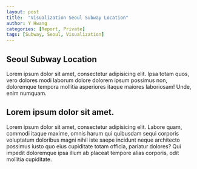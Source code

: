 ```yaml
---
layout: post
title:  "Visualization Seoul Subway Location"
author: Y Hwang
categories: [Report, Private]
tags: [Subway, Seoul, Visualization]
---
```


## Seoul Subway Location ##

Lorem ipsum dolor sit amet, consectetur adipisicing elit. Ipsa totam quos, vero dolores modi laborum dolore dolorem ipsum possimus non, doloremque tempora mollitia asperiores itaque maiores laboriosam! Unde, enim numquam.

<div id='d3div'></div>



## Lorem ipsum dolor sit amet. ##

Lorem ipsum dolor sit amet, consectetur adipisicing elit. Labore quam, commodi itaque maxime, omnis harum qui quibusdam sequi corporis voluptatum doloribus magni nihil iste saepe incidunt neque architecto possimus iusto quo eius cupiditate totam officia, pariatur dolores? Qui impedit doloremque ipsa illum ab placeat tempore alias corporis, odit mollitia cupiditate.



<style>
div #d3div{ background-color: #1A1A1A; }

path {
  stroke-linejoin: round;
}

.land {
  fill: #4C4C4C;
}

.states {
  fill: none;
  stroke: darkgray;
}

circle.no_l_1{ fill: #1B2876; }
circle.no_l_2{ fill: #34A939; }
circle.no_l_3{ fill: #FD5C09; }
circle.no_l_4{ fill: #268BD5; }
circle.no_l_5{ fill: #7411D9; }
circle.no_l_6{ fill: #9E3B0B; }
circle.no_l_7{ fill: #566112; }
circle.no_l_8{ fill: #DB005B; }

svg .municipality-label {
  fill: white;
  font-size: 12px;
  font-weight: 300;
  text-anchor: middle;
  font-family: sans-serif;
}
</style>
<body>
<script src="//d3js.org/d3.v3.min.js"></script>
<script src="//d3js.org/queue.v1.min.js"></script>
<script src="//d3js.org/topojson.v1.min.js"></script>
<script>

var width = 750,
    height = 550;
var centered;
var projection = d3.geo.mercator()
    .center([126.9895, 37.5651])
    .scale(90000)
    .translate([width/2, height/2]);

var path = d3.geo.path().projection(projection);

var svg = d3.select("#d3div").append("svg")
    .attr("width", width)
    .attr("height", height);

var g = svg.append("g");

svg.append("rect")
    .attr("class", "background")
    .attr("width", width)
    .attr("height", height)
    .style("fill", "none")
    .on("click", clicked);

var tooltip = d3.select("body")
  .append("div")
  .style("position", "absolute")
  .style("z-index", "10")
  .style("visibility", "hidden")
  .style("font-family", "sans-serif")
  .style("color", "white")
  .style("font-size", "11px");

queue()
    .defer(d3.json, "https://gist.githubusercontent.com/yoon-gu/b051fd123385303a5c03f0e0a833516c/raw/9fff4a65830be008709112c190c3ed939d42e994/seoul_municipalities_topo.json")
    .defer(d3.csv, "https://gist.githubusercontent.com/yoon-gu/902efb6d5bd345e3837e035a3c0642b8/raw/3cf9c9418da25e195cfe8db9104497408b6e5bbd/station_latlen.csv")
    .await(ready);

function ready(error, kor, stations) {
  if (error) throw error;
  var features = topojson.feature(kor, kor.objects.seoul_municipalities_geo).features;
  g.selectAll("path")
        .data(features)
      .enter().append("path")
        .attr("class", "land")
        .attr("d", path)
        .attr("id", function(d) { return d.properties.name; })
        .on("click", clicked)
        .append("title");

  g.append("path")
      .datum(topojson.mesh(kor, kor.objects.seoul_municipalities_geo, function(a, b) { return a !== b; }))
      .attr("class", "states")
      .attr("d", path);

  g.selectAll('text')
      .data(features)
      .enter().append("text")
        .attr("transform", function(d) { return "translate(" + path.centroid(d) + ")"; })
        .attr("dy", ".35em")
        .attr("class", "municipality-label")
        .text(function(d) { return d.properties.name; })
  
  g.selectAll("circle")
      .data(stations)
    .enter().append("circle")
      .attr("cx", function(d) { return projection([d.lon, d.lat])[0]; })
      .attr("cy", function(d) { return projection([d.lon, d.lat])[1]; })
      .attr("r", 3)
      .attr("opacity", 0.7)
      .attr("class", function(d){ return "no_l_" + d.no_line; })
      .on("mouseover", function(d){
        tooltip.style("visibility", "visible")
        .text(d.name);
      })
      .on("mousemove", function(){
        tooltip.style("top", (event.pageY-10)+"px").style("left",(event.pageX+10)+"px");
      })
      .on("mouseout", function(){
        tooltip.style("visibility", "hidden");
      });

}

function clicked(d) {
  var x, y, k;

  if (d && centered !== d) {
    var centroid = path.centroid(d);
    x = centroid[0];
    y = centroid[1];
    k = 3;
    centered = d;
  } else {
    x = width / 2;
    y = height / 2;
    k = 1;
    centered = null;
  }

  g.selectAll("path")
      .classed("active", centered && function(d) { return d === centered; });

  g.transition()
      .duration(750)
      .attr("transform", "translate(" + width / 2 + "," + height / 2 + ")scale(" + k + ")translate(" + -x + "," + -y + ")")
      .style("stroke-width", 1.5 / k + "px");
}
</script>